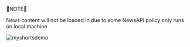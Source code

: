 🔺NOTE🔺

News content will not be loaded in due to some NewsAPI policy only runs on local machine

![myshortsdemo](https://github.com/SharanDeepak01/myshorts/assets/138575596/2a2ebb77-35c7-4ccd-b290-b5026b43beb0)
